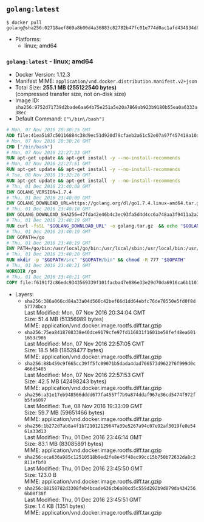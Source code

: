 ## `golang:latest`

```console
$ docker pull golang@sha256:02718aef869a8b00d4a36883c82782b47fc01e774d0ac1afd434934d8ccfee8c
```

-	Platforms:
	-	linux; amd64

### `golang:latest` - linux; amd64

-	Docker Version: 1.12.3
-	Manifest MIME: `application/vnd.docker.distribution.manifest.v2+json`
-	Total Size: **255.1 MB (255122540 bytes)**  
	(compressed transfer size, not on-disk size)
-	Image ID: `sha256:9752d71739d2bade6aa64b75e251a5e20a7869ab923b9180b55ea0a6333a38ec`
-	Default Command: `["\/bin\/bash"]`

```dockerfile
# Mon, 07 Nov 2016 20:30:25 GMT
ADD file:41ea5187c50116884c38d9ec51d920d79cfaeb2a61c52e07a97f457419a10a4f in / 
# Mon, 07 Nov 2016 20:30:26 GMT
CMD ["/bin/bash"]
# Mon, 07 Nov 2016 22:27:33 GMT
RUN apt-get update && apt-get install -y --no-install-recommends 		ca-certificates 		curl 		wget 	&& rm -rf /var/lib/apt/lists/*
# Mon, 07 Nov 2016 22:27:51 GMT
RUN apt-get update && apt-get install -y --no-install-recommends 		bzr 		git 		mercurial 		openssh-client 		subversion 				procps 	&& rm -rf /var/lib/apt/lists/*
# Tue, 08 Nov 2016 19:32:26 GMT
RUN apt-get update && apt-get install -y --no-install-recommends 		g++ 		gcc 		libc6-dev 		make 		pkg-config 	&& rm -rf /var/lib/apt/lists/*
# Thu, 01 Dec 2016 23:40:08 GMT
ENV GOLANG_VERSION=1.7.4
# Thu, 01 Dec 2016 23:40:09 GMT
ENV GOLANG_DOWNLOAD_URL=https://golang.org/dl/go1.7.4.linux-amd64.tar.gz
# Thu, 01 Dec 2016 23:40:10 GMT
ENV GOLANG_DOWNLOAD_SHA256=47fda42e46b4c3ec93fa5d4d4cc6a748aa3f9411a2a2b7e08e3a6d80d753ec8b
# Thu, 01 Dec 2016 23:40:19 GMT
RUN curl -fsSL "$GOLANG_DOWNLOAD_URL" -o golang.tar.gz 	&& echo "$GOLANG_DOWNLOAD_SHA256  golang.tar.gz" | sha256sum -c - 	&& tar -C /usr/local -xzf golang.tar.gz 	&& rm golang.tar.gz
# Thu, 01 Dec 2016 23:40:19 GMT
ENV GOPATH=/go
# Thu, 01 Dec 2016 23:40:19 GMT
ENV PATH=/go/bin:/usr/local/go/bin:/usr/local/sbin:/usr/local/bin:/usr/sbin:/usr/bin:/sbin:/bin
# Thu, 01 Dec 2016 23:40:20 GMT
RUN mkdir -p "$GOPATH/src" "$GOPATH/bin" && chmod -R 777 "$GOPATH"
# Thu, 01 Dec 2016 23:40:21 GMT
WORKDIR /go
# Thu, 01 Dec 2016 23:40:21 GMT
COPY file:f6191f2c86edc9343569339f101facba47e886e33e29d70da6916ca6b1101a53 in /usr/local/bin/ 
```

-	Layers:
	-	`sha256:386a066cd84a33a04d560c42bef66d1dd64ebfc76de78550e5fd0f8d57778bca`  
		Last Modified: Mon, 07 Nov 2016 20:34:04 GMT  
		Size: 51.4 MB (51356989 bytes)  
		MIME: application/vnd.docker.image.rootfs.diff.tar.gzip
	-	`sha256:75ea8418708338e40dce9179cfe97fd116831f1601be50fef48ea6011653c986`  
		Last Modified: Mon, 07 Nov 2016 22:57:05 GMT  
		Size: 18.5 MB (18528477 bytes)  
		MIME: application/vnd.docker.image.rootfs.diff.tar.gzip
	-	`sha256:88b459c9f665cc39ff5fc09071b5dada4dad766573d962276f999d0c466d5405`  
		Last Modified: Mon, 07 Nov 2016 22:57:53 GMT  
		Size: 42.5 MB (42498243 bytes)  
		MIME: application/vnd.docker.image.rootfs.diff.tar.gzip
	-	`sha256:a31e17eb948566dddd677fa4557f7b9a874ddaf967e36cd5474f972fb5fa6097`  
		Last Modified: Tue, 08 Nov 2016 19:33:09 GMT  
		Size: 59.7 MB (59651466 bytes)  
		MIME: application/vnd.docker.image.rootfs.diff.tar.gzip
	-	`sha256:1b272d7ab8a4f1b721012129647a39e5267a94c07e92af3019fe0e5461a33d13`  
		Last Modified: Thu, 01 Dec 2016 23:46:14 GMT  
		Size: 83.1 MB (83085891 bytes)  
		MIME: application/vnd.docker.image.rootfs.diff.tar.gzip
	-	`sha256:eca636a985c12510518b9ed2fe8e45f48ec99cc15b750b72632da8c2811efbf0`  
		Last Modified: Thu, 01 Dec 2016 23:45:50 GMT  
		Size: 123.0 B  
		MIME: application/vnd.docker.image.rootfs.diff.tar.gzip
	-	`sha256:08158782d3308feb4bcade636cb6a80cd5c559d202b9d879da4342566b08f38f`  
		Last Modified: Thu, 01 Dec 2016 23:45:51 GMT  
		Size: 1.4 KB (1351 bytes)  
		MIME: application/vnd.docker.image.rootfs.diff.tar.gzip
